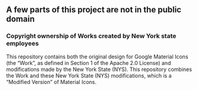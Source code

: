 ## A few parts of this project are not in the public domain

### Copyright ownership of Works created by New York state employees

This repository contains both the original design for Google Material Icons (the “Work”, as defined in Section 1 of the Apache 2.0 License) and modifications made by the New York State (NYS). This repository combines the Work and these New York State (NYS) modifications, which is a “Modified Version” of Material Icons.
